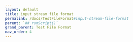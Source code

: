 ```yaml
---
layout: default
title: input stream file format
permalink: /docs/TestFileFormat#input-stream-file-format
parent: `## runScript()`
grand_parent: Test File Format
nav_order: 4
---
```

